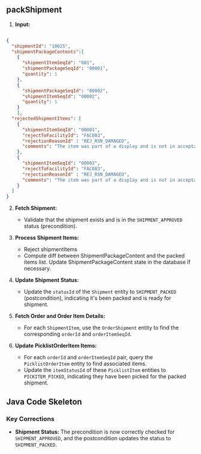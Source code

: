 ## packShipment

1.  **Input:**

```json

{
  "shipmentId": "10025",
  "shipmentPackageContents":[
    {
      "shipmentItemSeqId": "001",
      "shipmentPackageSeqId": "00001",
      "quantity": 1
    },
    {
      "shipmentPackageSeqId": "00002",
      "shipmentItemSeqId": "00002",
      "quantity": 1
    }
    ],
  "rejectedShipmentItems": [
    {
      "shipmentItemSeqId": "00001",
      "rejectToFacilityId": "FAC003",
      "rejectionReasonId" : "REJ_RSN_DAMAGED",
      "comments": "The item was part of a display and is not in acceptable condition."
    },
    {
      "shipmentItemSeqId": "00003",
      "rejectToFacilityId": "FAC003",
      "rejectionReasonId" : "REJ_RSN_DAMAGED",
      "comments": "The item was part of a display and is not in acceptable condition."
    }
  ]
}
```
2.  **Fetch Shipment:**
    *   Validate that the shipment exists and is in the `SHIPMENT_APPROVED` status (precondition).

3.  **Process Shipment Items:**
    *   Reject shipmentItems 
    *   Compute diff between ShipmentPackageContent and the packed items list. Update ShipmentPackageContent state in the database if necessary.

4.  **Update Shipment Status:**
    *   Update the `statusId` of the `Shipment` entity to `SHIPMENT_PACKED` (postcondition), indicating it's been packed and is ready for shipment.

5.  **Fetch Order and Order Item Details:**
    *   For each `ShipmentItem`, use the `OrderShipment` entity to find the corresponding `orderId` and `orderItemSeqId`.

6.  **Update PicklistOrderItem Items:**
    *   For each `orderId` and `orderItemSeqId` pair, query the `PicklistOrderItem` entity to find associated items.
    *   Update the `itemStatusId` of these `PicklistItem` entities to `PICKITEM_PICKED`, indicating they have been picked for the packed shipment.


## Java Code Skeleton


### Key Corrections

*   **Shipment Status:** The precondition is now correctly checked for `SHIPMENT_APPROVED`, and the postcondition updates the status to `SHIPMENT_PACKED`.

